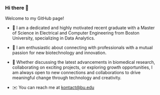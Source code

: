 ### Hi there 👋

Welcome to my GitHub page!

- :bee: I am a dedicated and highly motivated recent graduate with a Master of Science in Electrical and Computer Engineering from Boston University, specializing in Data Analytics.

- :ribbon: I am enthusiastic about connecting with professionals with a mutual passion for new biotechnology and innovation. 

- :star2: Whether discussing the latest advancements in biomedical research, collaborating on exciting projects, or exploring growth opportunities, I am always open to new connections and collaborations to drive meaningful change through technology and creativity.

- :envelope: You can reach me at kontact@bu.edu

  
<!--
**jadekhanh/jadekhanh** is a ✨ _special_ ✨ repository because its `README.md` (this file) appears on your GitHub profile.

Here are some ideas to get you started:

- 🔭 I’m currently working on ...
- 🌱 I’m currently learning ...
- 👯 I’m looking to collaborate on ...
- 🤔 I’m looking for help with ...
- 💬 Ask me about ...
- 📫 How to reach me: ...
- 😄 Pronouns: ...
- ⚡ Fun fact: ...
-->
